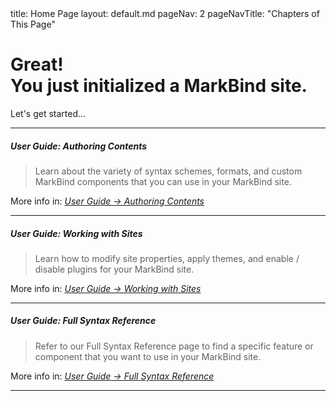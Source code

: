 <frontmatter>
  title: Home Page
  layout: default.md
  pageNav: 2
  pageNavTitle: "Chapters of This Page"
</frontmatter>

<br>

<div class="bg-primary text-white py-5 mb-4">
  <div class="container">
    <h1 class="display-4 no-index">Great!<br>You just initialized a MarkBind site.</h1>
    <p class="lead">Let's get started...</p>
  </div>
</div>

<hr>

##### **User Guide: Authoring Contents**

<blockquote>

Learn about the variety of syntax schemes, formats, and custom MarkBind components that you can use in your MarkBind site.

</blockquote>

<span class="indented">More info in: _<a href="https://markbind.org/userGuide/authoringContents.html" target="_blank">User Guide → Authoring Contents</a>_</span>

<hr>

##### **User Guide: Working with Sites**

<blockquote>

Learn how to modify site properties, apply themes, and enable / disable plugins for your MarkBind site.

</blockquote>

<span class="indented">More info in: _<a href="https://markbind.org/userGuide/authoringContents.html" target="_blank">User Guide → Working with Sites</a>_</span>

<hr>

##### **User Guide: Full Syntax Reference**

<blockquote>

Refer to our Full Syntax Reference page to find a specific feature or component that you want to use in your MarkBind site.

</blockquote>

<span class="indented">More info in: _<a href="https://markbind.org/userGuide/fullSyntaxReference.html" target="_blank">User Guide → Full Syntax Reference</a>_</span>

<hr>
